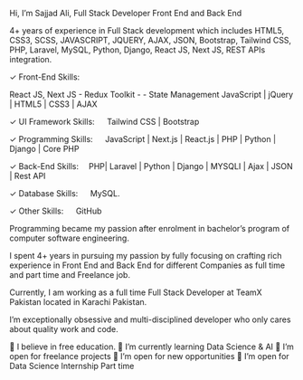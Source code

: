 Hi, I’m Sajjad Ali, Full Stack Developer Front End and Back End

4+ years of experience in Full Stack development which includes HTML5, CSS3, SCSS, JAVASCRIPT, JQUERY, AJAX, JSON, Bootstrap, Tailwind CSS,  PHP, Laravel, MySQL, Python, Django, React JS, Next JS, REST  APIs integration.

✓ Front-End Skills:

React JS, Next JS - Redux Toolkit -  - State Management
JavaScript | jQuery | HTML5 | CSS3 | AJAX 

✓ UI Framework Skills:
  Tailwind CSS | Bootstrap 

✓ Programming Skills:
  JavaScript | Next.js | React.js | PHP | Python | Django | Core PHP 

✓ Back-End Skills:
  PHP| Laravel | Python | Django | MYSQLI | Ajax | JSON | Rest API

✓ Database Skills:
  MySQL.

✓ Other Skills:
  GitHub

Programming became my passion after enrolment in bachelor’s program of computer software engineering.

I spent 4+ years in pursuing my passion by fully focusing on crafting rich experience in Front End and Back End for different Companies as full time and part time and Freelance job.

Currently, I am working as a full time Full Stack Developer at TeamX Pakistan located in Karachi Pakistan.

I’m exceptionally obsessive and multi-disciplined developer who only cares about quality work and code.

🔭 I believe in free education.
🌱 I’m currently learning Data Science & AI
👯 I’m open for freelance projects
👯 I’m open for new opportunities
👯 I’m open for Data Science Internship Part time
